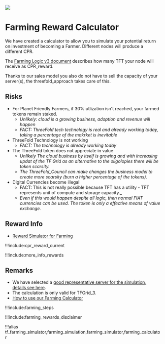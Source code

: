 ![](img/becomefarmer.png)

# Farming Reward Calculator

We have created a calculator to allow you to simulate your potential return on investment of becoming a Farmer. Different nodes will produce a different CPR. 

The [Farming Logic v3 document](farming_logic3) describes how many TFT your node will receive as CPR_reward. 

Thanks to our sales model you also do not have to sell the capacity of your server(s), the threefold_approach takes care of this.

## Risks

- For Planet Friendly Farmers, if 30% utlization isn't reached, your farmed tokens remain staked.
  - _Unlikely: cloud is a growing business, adoption and revenue will happen_
  - _FACT: ThreeFold tech technology is real and already working today, taking a percentage of the makrket is inevitable_
- ThreeFold Technology is not working
  - _FACT: The technology is already working today_
- The ThreeFold token does not appreciate in value
  - _Unlikely The cloud business by itself is growing and with increasing updat of the TF Grid as an alternative to the oligolopies there will be token scarsity._
  - _The ThreeFold_Council can make changes the business model to create more scarsity (burn a higher percentage of the tokens)._
- Digital Currencies become illegal
  - FACT: This is not really possible because TFT has a utility - TFT represents  unit of compute and storage capacity._
  - _Even if this would happen despite all logic, then normal FIAT currencies can be used.  The token is only a effective means of value exchange._

## Reward Info

- [Reward Simulator for Farming](https://secure.threefold.me/sheet/#/2/sheet/edit/tUsnJA7ujmtp3VUa-Q6XRj5g/)

!!!include:cpr_reward_current

!!!include:more_info_rewards

## Remarks

- We have selected a [good representative server for the simulation, details see here](farming_hardware_remarks).
- The calculation is only valid for TFGrid_3.
- [How to use our Farming Calculator](farming_rewards_howto)

!!!include:farming_steps

!!!include:farming_rewards_disclaimer

!!!alias tf_farming_simulator,farming_simulation,farming_simulator,farming_calculator
